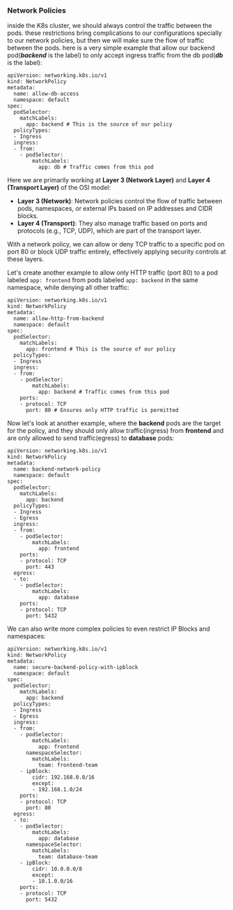 
### **Network Policies**
inside the K8s cluster, we should always control the traffic between the pods. these restrictions bring complications to our configurations specially to our network policies, but then we will make sure the flow of traffic between the pods. here is a very simple example that allow our backend pod(***backend*** is the label) to only accept ingress traffic from the db pod(***db*** is the label):

	apiVersion: networking.k8s.io/v1
	kind: NetworkPolicy
	metadata:
	  name: allow-db-access
	  namespace: default
	spec:
	  podSelector:
	    matchLabels:
	      app: backend # This is the source of our policy
	  policyTypes:
	  - Ingress
	  ingress:
	  - from:
	    - podSelector:
	        matchLabels:
	          app: db # Traffic comes from this pod

Here we are primarily working at **Layer 3 (Network Layer)** and **Layer 4 (Transport Layer)** of the OSI model:
-   **Layer 3 (Network)**: Network policies control the flow of traffic between pods, namespaces, or external IPs based on IP addresses and CIDR blocks.    
-   **Layer 4 (Transport)**: They also manage traffic based on ports and protocols (e.g., TCP, UDP), which are part of the transport layer.

With a network policy, we can allow or deny TCP traffic to a specific pod on port 80 or block UDP traffic entirely, effectively applying security controls at these layers.

Let's create another example to allow only HTTP traffic (port 80) to a pod labeled `app: frontend` from pods labeled `app: backend` in the same namespace, while denying all other traffic:

	apiVersion: networking.k8s.io/v1
	kind: NetworkPolicy
	metadata:
	  name: allow-http-from-backend
	  namespace: default
	spec:
	  podSelector:
	    matchLabels:
	      app: frontend # This is the source of our policy
	  policyTypes:
	  - Ingress
	  ingress:
	  - from:
	    - podSelector:
	        matchLabels:
	          app: backend # Traffic comes from this pod
	    ports:
	    - protocol: TCP
	      port: 80 # Ensures only HTTP traffic is permitted

Now let's look at another example, where the **backend** pods are the target for the policy, and they should only allow traffic(ingress) from **frontend** and are only allowed to send traffic(egress) to **database** pods:

	apiVersion: networking.k8s.io/v1
	kind: NetworkPolicy
	metadata:
	  name: backend-network-policy
	  namespace: default
	spec:
	  podSelector:
	    matchLabels:
	      app: backend
	  policyTypes:
	  - Ingress
	  - Egress
	  ingress:
	  - from:
	    - podSelector:
	        matchLabels:
	          app: frontend
	    ports:
	    - protocol: TCP
	      port: 443
	  egress:
	  - to:
	    - podSelector:
	        matchLabels:
	          app: database
	    ports:
	    - protocol: TCP
	      port: 5432

We can also write more complex policies to even restrict IP Blocks and namespaces:

	apiVersion: networking.k8s.io/v1
	kind: NetworkPolicy
	metadata:
	  name: secure-backend-policy-with-ipblock
	  namespace: default
	spec:
	  podSelector:
	    matchLabels:
	      app: backend
	  policyTypes:
	  - Ingress
	  - Egress
	  ingress:
	  - from:
	    - podSelector:
	        matchLabels:
	          app: frontend
	      namespaceSelector:
	        matchLabels:
	          team: frontend-team
	    - ipBlock:
	        cidr: 192.168.0.0/16
	        except:
	        - 192.168.1.0/24
	    ports:
	    - protocol: TCP
	      port: 80
	  egress:
	  - to:
	    - podSelector:
	        matchLabels:
	          app: database
	      namespaceSelector:
	        matchLabels:
	          team: database-team
	    - ipBlock:
	        cidr: 10.0.0.0/8
	        except:
	        - 10.1.0.0/16
	    ports:
	    - protocol: TCP
	      port: 5432
